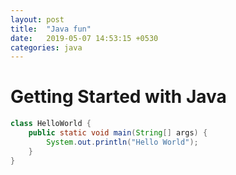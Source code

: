 ```yaml
---
layout: post
title:  "Java fun"
date:   2019-05-07 14:53:15 +0530
categories: java
---
```


# Getting Started with Java

```java
class HelloWorld {
    public static void main(String[] args) {
        System.out.println("Hello World");
    }
}

```
